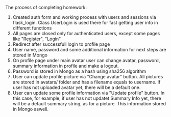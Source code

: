 The process of completing homework:
1. Created auth form and working process with users and sessions via flask_login. Class UserLogin is used there for fast getting user info in different functions
2. All pages are closed only for authenticated users, except some pages like "Register", "Login"
3. Redirect after successfull login to profile page
4. User name, password and some additional information for next steps are stored in Mongo
5. On profile page under main avatar user can change avatar, password, summary information in profile and make a logout.
6. Password is stored in Mongo as a hash using sha256 algorithm
7. User can update profile picture via "Change avatar" button. All pictures are stored in avatars/ folder and has a filename equals to username. If user has not uploaded avatar yet, there will be a default one.
8. User can update some profile information via "Update profile" button. In this case, for example, if user has not updatet Summary Info yet, there will be a default summary string, as for a picture. This information stored in Mongo aswell.

